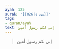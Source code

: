 ```yaml
---
ayah: 125
surah: '[[026|سورة]]'
tags:
- quran/ayah
text: إني لكم رسول أمين
---
```

> إني لكم رسول أمين
